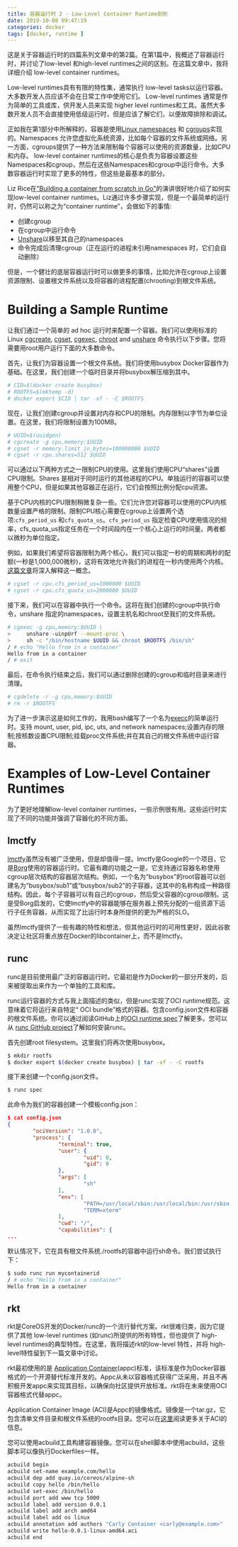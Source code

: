 ```yaml
---
title: 容器运行时 2 - Low-Level Container Runtime剖析
date: 2019-10-08 09:47:19
categories: docker
tags: [docker, runtime ]
---
```




这是关于容器运行时的四篇系列文章中的第2篇。在第1篇中，我概述了容器运行时，并讨论了low-level 和high-level runtimes之间的区别。在这篇文章中，我将详细介绍 low-level container runtimes。

Low-level runtimes具有有限的特性集，通常执行 low-level tasks以运行容器。大多数开发人员应该不会在日常工作中使用它们。 Low-level runtimes 通常是作为简单的工具或库，供开发人员来实现 higher level runtimes和工具。虽然大多数开发人员不会直接使用低级运行时，但是应该了解它们，以便故障排除和调试。

正如我在第1部分中所解释的，容器是使用[Linux namespaces](https://en.wikipedia.org/wiki/Linux_namespaces) 和 [cgroups](https://en.wikipedia.org/wiki/Cgroups)实现的。Namespaces 允许您虚拟化系统资源，比如每个容器的文件系统或网络。另一方面，cgroups提供了一种方法来限制每个容器可以使用的资源数量，比如CPU和内存。 low-level container runtimes的核心是负责为容器设置这些Namespaces和cgroup，然后在这些Namespaces和cgroup中运行命令。大多数容器运行时实现了更多的特性，但这些是最基本的部分。

Liz Rice在["Building a container from scratch in Go"](https://www.youtube.com/watch?v=Utf-A4rODH8)的演讲很好地介绍了如何实现low-level container runtimes。Liz通过许多步骤实现，但是一个最简单的运行时，仍然可以称之为“container runtime”，会做如下的事情:

- 创建cgroup
- 在cgroup中运行命令 
- [Unshare](http://man7.org/linux/man-pages/man2/unshare.2.html)以移至其自己的namespaces
- 命令完成后清理cgroup（正在运行的进程未引用namespaces 时，它们会自动删除）

但是，一个健壮的底层容器运行时可以做更多的事情，比如允许在cgroup上设置资源限制、设置根文件系统以及将容器的进程配置(chrooting)到根文件系统。

# Building a Sample Runtime

让我们通过一个简单的 ad hoc 运行时来配置一个容器。我们可以使用标准的Linux [cgcreate](https://linux.die.net/man/1/cgcreate), [cgset](https://linux.die.net/man/1/cgset), [cgexec](https://linux.die.net/man/1/cgexec), [chroot](http://man7.org/linux/man-pages/man2/chroot.2.html) and [unshare](http://man7.org/linux/man-pages/man1/unshare.1.html) 命令执行以下步骤。您将需要用root用户运行下面的大多数命令。

首先，让我们为容器设置一个根文件系统。我们将使用busybox Docker容器作为基础。在这里，我们创建一个临时目录并将busybox解压缩到其中。

```bash
# CID=$(docker create busybox)
# ROOTFS=$(mktemp -d)
# docker export $CID | tar -xf - -C $ROOTFS
```

现在，让我们创建cgroup并设置对内存和CPU的限制。内存限制以字节为单位设置。在这里，我们将限制设置为100MB。

```bash
# UUID=$(uuidgen)
# cgcreate -g cpu,memory:$UUID
# cgset -r memory.limit_in_bytes=100000000 $UUID
# cgset -r cpu.shares=512 $UUID
```

可以通过以下两种方式之一限制CPU的使用。这里我们使用CPU“shares”设置CPU限制。Shares 是相对于同时运行的其他进程的CPU。单独运行的容器可以使用整个CPU，但是如果其他容器正在运行，它们会按照比例分配cpu资源。

基于CPU内核的CPU限制稍微复杂一些。它们允许您对容器可以使用的CPU内核数量设置严格的限制。限制CPU核心需要在cgroup上设置两个选项:`cfs_period_us` 和`cfs_quota_us`。`cfs_period_us` 指定检查CPU使用情况的频率，cfs_quota_us指定任务在一个时间段内在一个核心上运行的时间量。两者都以微秒为单位指定。

例如，如果我们希望将容器限制为两个核心，我们可以指定一秒的周期和两秒的配额(一秒是1,000,000微秒)，这将有效地允许我们的进程在一秒内使用两个内核。[这篇文章](https://access.redhat.com/documentation/en-us/red_hat_enterprise_linux/6/html/resource_management_guide/sec-cpu)将深入解释这一概念。

```bash
# cgset -r cpu.cfs_period_us=1000000 $UUID
# cgset -r cpu.cfs_quota_us=2000000 $UUID
```

接下来，我们可以在容器中执行一个命令。这将在我们创建的cgroup中执行命令，unshare 指定的namespaces，设置主机名和chroot至我们的文件系统。

```bash
# cgexec -g cpu,memory:$UUID \
>     unshare -uinpUrf --mount-proc \
>     sh -c "/bin/hostname $UUID && chroot $ROOTFS /bin/sh"
/ # echo "Hello from in a container"
Hello from in a container
/ # exit
```

最后，在命令执行结束之后，我们可以通过删除创建的cgroup和临时目录来进行清理。

```bash
# cgdelete -r -g cpu,memory:$UUID
# rm -r $ROOTFS
```

为了进一步演示这是如何工作的，我用bash编写了一个名为[execc](https://github.com/ianlewis/execc)的简单运行时。支持 mount, user, pid, ipc, uts, and network namespaces;设置内存的限制;按核数设置CPU限制;挂载proc文件系统;并在其自己的根文件系统中运行容器。

# Examples of Low-Level Container Runtimes

为了更好地理解low-level container runtimes，一些示例很有用。这些运行时实现了不同的功能并强调了容器化的不同方面。

## lmctfy

[lmctfy](https://github.com/google/lmctfy)虽然没有被广泛使用，但是却值得一提。lmctfy是Google的一个项目，它是[Borg](https://research.google.com/pubs/pub43438.html)使用的容器运行时。它最有趣的功能之一是，它支持通过容器名称使用cgroup层次结构的容器层次结构。例如，一个名为“busybox”的root容器可以创建名为“busybox/sub1”或“busybox/sub2”的子容器，这其中的名称构成一种路径结构。因此，每个子容器可以有自己的cgroup，然后受父容器的cgroup限制。这是受Borg启发的，它使lmctfy中的容器能够在服务器上预先分配的一组资源下运行子任务容器，从而实现了比运行时本身所提供的更为严格的SLO。

虽然lmctfy提供了一些有趣的特性和想法，但其他运行时的可用性更好，因此谷歌决定让社区将重点放在Docker的libcontainer上，而不是lmctfy。

## runc

runc是目前使用最广泛的容器运行时。它最初是作为Docker的一部分开发的，后来被提取出来作为一个单独的工具和库。

runc运行容器的方式与我上面描述的类似，但是runc实现了OCI runtime规范。这意味着它将运行来自特定“ OCI bundle”格式的容器。包含config.json文件和容器的根文件系统。你可以通过阅读GitHub上的[OCI runtime spec](https://github.com/opencontainers/runtime-spec)了解更多。您可以从 [runc GitHub project](https://github.com/opencontainers/runc)了解如何安装runc。

首先创建root filesystem。这里我们将再次使用busybox。

```bash
$ mkdir rootfs
$ docker export $(docker create busybox) | tar -xf - -C rootfs
```

接下来创建一个config.json文件。

```bash
$ runc spec

```

此命令为我们的容器创建一个模板config.json：

```json
$ cat config.json
{
        "ociVersion": "1.0.0",
        "process": {
                "terminal": true,
                "user": {
                        "uid": 0,
                        "gid": 0
                },
                "args": [
                        "sh"
                ],
                "env": [
                        "PATH=/usr/local/sbin:/usr/local/bin:/usr/sbin:/usr/bin:/sbin:/bin",
                        "TERM=xterm"
                ],
                "cwd": "/",
                "capabilities": {
...
```

默认情况下，它在具有根文件系统./rootfs的容器中运行sh命令。我们尝试执行下：

```bash
$ sudo runc run mycontainerid
/ # echo "Hello from in a container"
Hello from in a container
```

## rkt

rkt是CoreOS开发的Docker/runc的一个流行替代方案。rkt很难归类，因为它提供了其他 low-level runtimes (如runc)所提供的所有特性，但也提供了 high-level runtimes的典型特性。在这里，我将描述rkt的low-level 特性，并将 high-level特性留到下一篇文章中讨论。

rkt最初使用的是 [Application Container](https://coreos.com/rkt/docs/latest/app-container.html)(appc)标准，该标准是作为Docker容器格式的一个开源替代标准开发的。Appc从未以容器格式获得广泛采用，并且不再积极开发appc来实现其目标，以确保向社区提供开放标准。rkt将在未来使用OCI容器格式代替appc。

Application Container Image (ACI)是Appc的镜像格式。镜像是一个tar.gz，它包含清单文件目录和根文件系统的rootfs目录。您可以在[这里](https://github.com/appc/spec/blob/master/spec/aci.md)阅读更多关于ACI的信息。

您可以使用acbuild工具构建容器镜像。您可以在shell脚本中使用acbuild，这些脚本可以像执行Dockerfiles一样。

```bash
acbuild begin
acbuild set-name example.com/hello
acbuild dep add quay.io/coreos/alpine-sh
acbuild copy hello /bin/hello
acbuild set-exec /bin/hello
acbuild port add www tcp 5000
acbuild label add version 0.0.1
acbuild label add arch amd64
acbuild label add os linux
acbuild annotation add authors "Carly Container <carly@example.com>"
acbuild write hello-0.0.1-linux-amd64.aci
acbuild end
```



